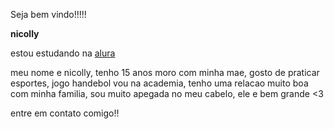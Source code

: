 Seja bem vindo!!!!!

**nicolly**

estou estudando na [alura](https://www.alura.com.br/)

meu nome e nicolly, tenho 15 anos moro com minha mae, gosto de praticar esportes, jogo handebol vou na academia, tenho uma relacao muito boa com minha familia, sou muito apegada no meu cabelo, ele e bem grande <3


entre em contato comigo!!
